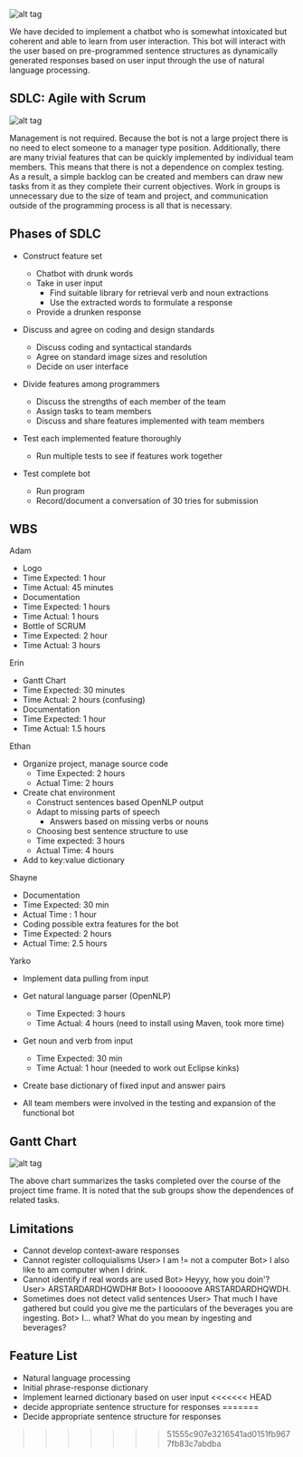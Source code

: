 ![alt tag](https://raw.github.com/yarko3/assignment2/master/drunkbot/Logo_small.png)


 We have decided to implement a chatbot who is somewhat intoxicated but coherent and able to learn from user interaction. This bot will interact with the user based on pre-programmed sentence structures as dynamically generated responses based on user input through the use of natural language processing.

SDLC: Agile with Scrum
-----------------------------
![alt tag](https://raw.github.com/yarko3/assignment2/master/drunkbot/SCRUM-Final-small.png)


 Management is not required. Because the bot is not a large project there is no need to elect someone to a manager type position. Additionally, there are many trivial features that can be quickly implemented by individual team members. This means that there is not a dependence on complex testing. As a result, a simple backlog can be created and members can draw new tasks from it as they complete their current objectives. Work in groups is unnecessary due to the size of team and project, and communication outside of the programming process is all that is necessary.

Phases of SDLC
--------------
* Construct feature set
  * Chatbot with drunk words
  * Take in user input
     * Find suitable library for retrieval verb and noun extractions
     * Use the extracted words to formulate a response
  * Provide a drunken response

* Discuss and agree on coding and design standards
  * Discuss coding and syntactical standards 
  * Agree on standard image sizes and resolution
  * Decide on user interface

* Divide features among programmers
  * Discuss the strengths of each member of the team
  * Assign tasks to team members
  * Discuss and share features implemented with team members

* Test each implemented feature thoroughly
  *  Run multiple tests to see if features work together

* Test complete bot
  * Run program
  * Record/document a conversation of 30 tries for submission 

WBS
---


Adam
* Logo
 * Time Expected: 1 hour
 * Time Actual: 45 minutes
* Documentation
 * Time Expected: 1 hours
 * Time Actual: 1 hours
* Bottle of SCRUM
 * Time Expected: 2 hour
 * Time Actual: 3 hours


Erin
* Gantt Chart
 * Time Expected: 30 minutes
 * Time Actual: 2 hours (confusing)
* Documentation
 * Time Expected: 1 hour
 * Time Actual: 1.5 hours


Ethan
* Organize project, manage source code
   * Time Expected: 2 hours
   * Actual Time: 2 hours
* Create chat environment
   * Construct sentences based OpenNLP output
   * Adapt to missing parts of speech
      * Answers based on missing verbs or nouns
   * Choosing best sentence structure to use
   * Time expected: 3 hours
   * Actual Time: 4 hours
* Add to key:value dictionary

Shayne
* Documentation
 * Time Expected: 30 min
 * Actual Time : 1 hour
* Coding possible extra features for the bot
 * Time Expected: 2 hours
 * Actual Time: 2.5 hours

Yarko
* Implement data pulling from input
* Get natural language parser (OpenNLP)
   * Time Expected: 3 hours
   * Time Actual: 4 hours (need to install using Maven, took more time)
* Get noun and verb from input
   * Time Expected: 30 min
   * Time Actual: 1 hour (needed to work out Eclipse kinks)
* Create base dictionary of fixed input and answer pairs

* All team members were involved in the testing and expansion of the functional bot

Gantt Chart
-----------

![alt tag](https://raw.github.com/yarko3/assignment2/master/drunkbot/ganttchart.png)

The above chart summarizes the tasks completed over the course of the project time frame. It is noted that the sub groups show the dependences of related tasks.

Limitations
-----------
* Cannot develop context-aware responses
* Cannot register colloquialisms
    User> I am != not a computer
    Bot> I also like to am computer when I drink.
* Cannot identify if real words are used
    Bot> Heyyy, how you doin'?
    User> ARSTARDARDHQWDH#
    Bot> I loooooove ARSTARDARDHQWDH.
* Sometimes does not detect valid sentences
    User> That much I have gathered but could you give me the particulars of the beverages you are ingesting.
    Bot> I... what? What do you mean by ingesting and beverages?

Feature List
-------------
* Natural language processing
* Initial phrase-response dictionary
* Implement learned dictionary based on user input
<<<<<<< HEAD
* decide appropriate sentence structure for responses
=======
* Decide appropriate sentence structure for responses
>>>>>>> 51555c907e3216541ad0151fb9677fb83c7abdba
